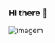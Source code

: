 ### Hi there 👋

![imagem](https://www.logolynx.com/images/logolynx/90/907110d10f755cce87889028959eabc0.jpeg)

<!--
**TenissonPaiva/TenissonPaiva** is a ✨ _special_ ✨ repository because its `README.md` (this file) appears on your GitHub profile.

Here are some ideas to get you started:
Ainda a modificar
- 🔭 I’m currently working on ...
- 🌱 I’m currently learning ...
- 👯 I’m looking to collaborate on ...
- 🤔 I’m looking for help with ...
- 💬 Ask me about ...
- 📫 How to reach me: ...
- 😄 Pronouns: ...
- ⚡ Fun fact: ...
-->
